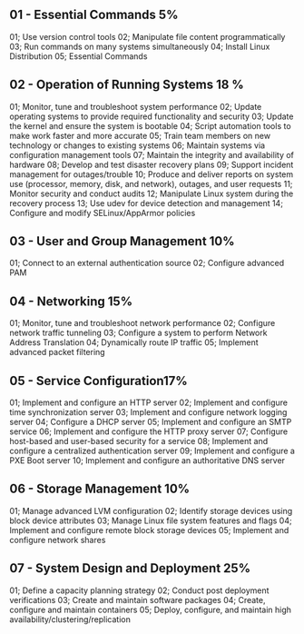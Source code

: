 ## 01 - Essential Commands 5%

01; Use version control tools
02; Manipulate file content programmatically
03; Run commands on many systems simultaneously
04; Install Linux Distribution
05; Essential Commands

## 02 - Operation of Running Systems 18 %

01; Monitor, tune and troubleshoot system performance
02; Update operating systems to provide required functionality and security
03; Update the kernel and ensure the system is bootable
04; Script automation tools to make work faster and more accurate
05; Train team members on new technology or changes to existing systems
06; Maintain systems via configuration management tools
07; Maintain the integrity and availability of hardware
08; Develop and test disaster recovery plans
09; Support incident management for outages/trouble
10; Produce and deliver reports on system use (processor, memory, disk, and network), outages, and user requests
11; Monitor security and conduct audits
12; Manipulate Linux system during the recovery process
13; Use udev for device detection and management
14; Configure and modify SELinux/AppArmor policies

## 03 - User and Group Management 10%

01; Connect to an external authentication source
02; Configure advanced PAM

## 04 - Networking 15%

01; Monitor, tune and troubleshoot network performance
02; Configure network traffic tunneling
03; Configure a system to perform Network Address Translation
04; Dynamically route IP traffic
05; Implement advanced packet filtering

## 05 - Service Configuration17%

01; Implement and configure an HTTP server
02; Implement and configure time synchronization server
03; Implement and configure network logging server
04; Configure a DHCP server
05; Implement and configure an SMTP service
06; Implement and configure the HTTP proxy server
07; Configure host-based and user-based security for a service
08; Implement and configure a centralized authentication server
09; Implement and configure a PXE Boot server
10; Implement and configure an authoritative DNS server

## 06 - Storage Management 10%

01; Manage advanced LVM configuration
02; Identify storage devices using block device attributes
03; Manage Linux file system features and flags
04; Implement and configure remote block storage devices
05; Implement and configure network shares

## 07 - System Design and Deployment 25%

01; Define a capacity planning strategy
02; Conduct post deployment verifications
03; Create and maintain software packages
04; Create, configure and maintain containers
05; Deploy, configure, and maintain high availability/clustering/replication

